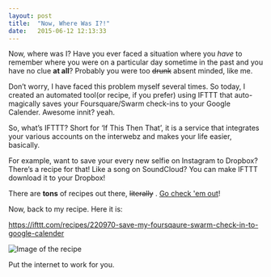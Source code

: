 ```yaml
---
layout: post
title:  "Now, Where Was I?!"
date:   2015-06-12 12:13:33
---
```

Now, where was I?
Have you ever faced a situation where you *have* to remember where you were on a particular day sometime in the past and you have no clue **at all**? Probably you were too ~~drunk~~ absent minded, like me. 


Don’t worry, I have faced this problem myself several times. So today, I created an automated tool(or recipe, if you prefer) using IFTTT that auto-magically saves your Foursquare/Swarm check-ins to your Google Calender. Awesome innit? yeah.

So, what’s IFTTT? Short for ‘If This Then That’, it is a service that integrates your various accounts on the interwebz and makes your life easier, basically.

For example, want to save your every new selfie on Instagram to Dropbox? There’s a recipe for that!
Like a song on SoundCloud? You can make IFTTT download it  to your Dropbox!

There are **tons** of recipes out there, ~~literally~~ . [Go check 'em out](https://ifttt.com)!


Now, back to my recipe. Here it is:

https://ifttt.com/recipes/220970-save-my-foursqaure-swarm-check-in-to-google-calender

![Image of the recipe](http://38.media.tumblr.com/0b5b8689cb5e9ce527212133b35bb877/tumblr_inline_nf3hikyXHH1rrooks.png)

Put the internet to work for you. 
